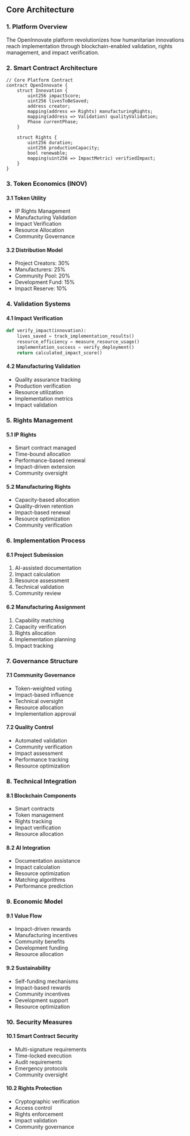 ## Core Architecture

### 1. Platform Overview
The OpenInnovate platform revolutionizes how humanitarian innovations reach implementation through blockchain-enabled validation, rights management, and impact verification.

### 2. Smart Contract Architecture

```solidity
// Core Platform Contract
contract OpenInnovate {
    struct Innovation {
        uint256 impactScore;
        uint256 livesToBeSaved;
        address creator;
        mapping(address => Rights) manufacturingRights;
        mapping(address => Validation) qualityValidation;
        Phase currentPhase;
    }
    
    struct Rights {
        uint256 duration;
        uint256 productionCapacity;
        bool renewable;
        mapping(uint256 => ImpactMetric) verifiedImpact;
    }
}
```

### 3. Token Economics (INOV)

#### 3.1 Token Utility
- IP Rights Management
- Manufacturing Validation
- Impact Verification
- Resource Allocation
- Community Governance

#### 3.2 Distribution Model
- Project Creators: 30%
- Manufacturers: 25%
- Community Pool: 20%
- Development Fund: 15%
- Impact Reserve: 10%

### 4. Validation Systems

#### 4.1 Impact Verification
```python
def verify_impact(innovation):
    lives_saved = track_implementation_results()
    resource_efficiency = measure_resource_usage()
    implementation_success = verify_deployment()
    return calculated_impact_score()
```

#### 4.2 Manufacturing Validation
- Quality assurance tracking
- Production verification
- Resource utilization
- Implementation metrics
- Impact validation

### 5. Rights Management

#### 5.1 IP Rights
- Smart contract managed
- Time-bound allocation
- Performance-based renewal
- Impact-driven extension
- Community oversight

#### 5.2 Manufacturing Rights
- Capacity-based allocation
- Quality-driven retention
- Impact-based renewal
- Resource optimization
- Community verification

### 6. Implementation Process

#### 6.1 Project Submission
1. AI-assisted documentation
2. Impact calculation
3. Resource assessment
4. Technical validation
5. Community review

#### 6.2 Manufacturing Assignment
1. Capability matching
2. Capacity verification
3. Rights allocation
4. Implementation planning
5. Impact tracking

### 7. Governance Structure

#### 7.1 Community Governance
- Token-weighted voting
- Impact-based influence
- Technical oversight
- Resource allocation
- Implementation approval

#### 7.2 Quality Control
- Automated validation
- Community verification
- Impact assessment
- Performance tracking
- Resource optimization

### 8. Technical Integration

#### 8.1 Blockchain Components
- Smart contracts
- Token management
- Rights tracking
- Impact verification
- Resource allocation

#### 8.2 AI Integration
- Documentation assistance
- Impact calculation
- Resource optimization
- Matching algorithms
- Performance prediction

### 9. Economic Model

#### 9.1 Value Flow
- Impact-driven rewards
- Manufacturing incentives
- Community benefits
- Development funding
- Resource allocation

#### 9.2 Sustainability
- Self-funding mechanisms
- Impact-based rewards
- Community incentives
- Development support
- Resource optimization

### 10. Security Measures

#### 10.1 Smart Contract Security
- Multi-signature requirements
- Time-locked execution
- Audit requirements
- Emergency protocols
- Community oversight

#### 10.2 Rights Protection
- Cryptographic verification
- Access control
- Rights enforcement
- Impact validation
- Community governance

